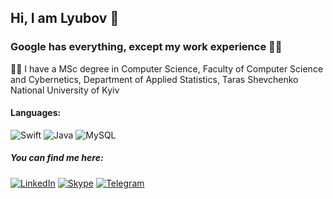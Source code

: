 ## Hi, I am Lyubov 👋

### Google has everything, except my work experience 👩‍💻

👩‍🎓 I have a MSc degree in Computer Science, Faculty of Computer Science and Cybernetics, Department of Applied Statistics, Taras Shevchenko National University of Kyiv


#### Languages:
![Swift](https://img.shields.io/badge/swift-F54A2A?style=for-the-badge&logo=swift&logoColor=white)
![Java](https://img.shields.io/badge/java-%23ED8B00.svg?style=for-the-badge&logo=java&logoColor=white)
![MySQL](https://img.shields.io/badge/mysql-%2300f.svg?style=for-the-badge&logo=mysql&logoColor=white)

##### You can find me here:

<a href="https://www.linkedin.com/in/liubov-kovalchuk/">![LinkedIn](https://img.shields.io/badge/linkedin-%230077B5.svg?style=for-the-badge&logo=linkedin&logoColor=white)</a>
<a href="https://join.skype.com/invite/wuJfwdcrnBaL">![Skype](https://img.shields.io/badge/skype-%2300AFF0.svg?style=for-the-badge&logo=Skype&logoColor=white)</a>
<a href="https://t.me/lyubakek">![Telegram](https://img.shields.io/badge/Telegram-2CA5E0?style=for-the-badge&logo=telegram&logoColor=white)
</a>



<!--
**lyubakek/lyubakek** is a ✨ _special_ ✨ repository because its `README.md` (this file) appears on your GitHub profile.

Here are some ideas to get you started:

- 🔭 I’m currently working on ...
- 🌱 I’m currently learning ...
- 👯 I’m looking to collaborate on ...
- 🤔 I’m looking for help with ...
- 💬 Ask me about ...
- 📫 How to reach me: ...
- 😄 Pronouns: ...
- ⚡ Fun fact: ...
-->
